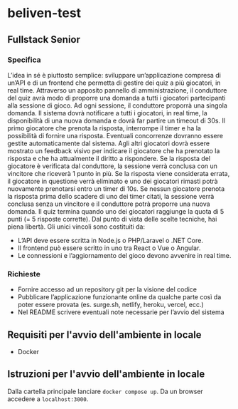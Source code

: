 # beliven-test

## Fullstack Senior

### Specifica
L’idea in sé è piuttosto semplice: sviluppare un’applicazione compresa di un’API e di un
frontend che permetta di gestire dei quiz a più giocatori, in real time.
Attraverso un apposito pannello di amministrazione, il conduttore del quiz avrà modo di
proporre una domanda a tutti i giocatori partecipanti alla sessione di gioco. Ad ogni
sessione, il conduttore proporrà una singola domanda. Il sistema dovrà notificare a tutti i
giocatori, in real time, la disponibilità di una nuova domanda e dovrà far partire un timeout di
30s.
Il primo giocatore che prenota la risposta, interrompe il timer e ha la possibilità di fornire una
risposta. Eventuali concorrenze dovranno essere gestite automaticamente dal sistema.
Agli altri giocatori dovrà essere mostrato un feedback visivo per indicare il giocatore che ha
prenotato la risposta e che ha attualmente il diritto a rispondere.
Se la risposta del giocatore è verificata dal conduttore, la sessione verrà conclusa con un
vincitore che riceverà 1 punto in più.
Se la risposta viene considerata errata, il giocatore in questione verrà eliminato e uno dei
giocatori rimasti potrà nuovamente prenotarsi entro un timer di 10s.
Se nessun giocatore prenota la risposta prima dello scadere di uno dei timer citati, la
sessione verrà conclusa senza un vincitore e il conduttore potrà proporre una nuova
domanda.
Il quiz termina quando uno dei giocatori raggiunge la quota di 5 punti (= 5 risposte corrette).
Dal punto di vista delle scelte tecniche, hai piena libertà. Gli unici vincoli sono costituiti da:
- L’API deve essere scritta in Node.js o PHP/Laravel o .NET Core.
- Il frontend può essere scritto in uno tra React o Vue o Angular.
- Le connessioni e l’aggiornamento del gioco devono avvenire in real time.

### Richieste
- Fornire accesso ad un repository git per la visione del codice
- Pubblicare l’applicazione funzionante online da qualche parte così da poter essere provata (es. surge.sh, netlify, heroku, vercel, ecc.)
- Nel README scrivere eventuali note necessarie per l’avvio del sistema

## Requisiti per l'avvio dell'ambiente in locale
- Docker

## Istruzioni per l'avvio dell'ambiente in locale
Dalla cartella principale lanciare ```docker compose up```.
Da un browser accedere a ```localhost:3000```.